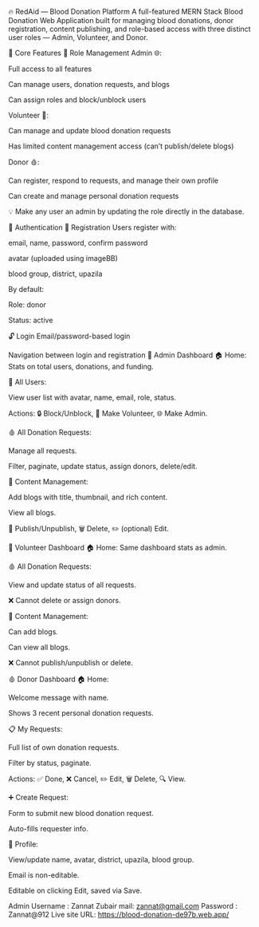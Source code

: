 🔥 RedAid — Blood Donation Platform
A full-featured MERN Stack Blood Donation Web Application built for managing blood donations, donor registration, content publishing, and role-based access with three distinct user roles — Admin, Volunteer, and Donor.

🌟 Core Features
👥 Role Management
Admin 🌐:

Full access to all features

Can manage users, donation requests, and blogs

Can assign roles and block/unblock users

Volunteer 🤝:

Can manage and update blood donation requests

Has limited content management access (can’t publish/delete blogs)

Donor 🩸:

Can register, respond to requests, and manage their own profile

Can create and manage personal donation requests

💡 Make any user an admin by updating the role directly in the database.

🔐 Authentication
📝 Registration
Users register with:

email, name, password, confirm password

avatar (uploaded using imageBB)

blood group, district, upazila

By default:

Role: donor

Status: active

🔓 Login
Email/password-based login

Navigation between login and registration
👑 Admin Dashboard
🏠 Home: Stats on total users, donations, and funding.

👥 All Users:

View user list with avatar, name, email, role, status.

Actions: 🔒 Block/Unblock, 🤝 Make Volunteer, 🌐 Make Admin.

🩸 All Donation Requests:

Manage all requests.

Filter, paginate, update status, assign donors, delete/edit.

📝 Content Management:

Add blogs with title, thumbnail, and rich content.

View all blogs.

📢 Publish/Unpublish, 🗑️ Delete, ✏️ (optional) Edit.

🤝 Volunteer Dashboard
🏠 Home: Same dashboard stats as admin.

🩸 All Donation Requests:

View and update status of all requests.

❌ Cannot delete or assign donors.

📝 Content Management:

Can add blogs.

Can view all blogs.

❌ Cannot publish/unpublish or delete.


🩸 Donor Dashboard
🏠 Home:

Welcome message with name.

Shows 3 recent personal donation requests.

📋 My Requests:

Full list of own donation requests.

Filter by status, paginate.

Actions: ✅ Done, ❌ Cancel, ✏️ Edit, 🗑️ Delete, 🔍 View.

➕ Create Request:

Form to submit new blood donation request.

Auto-fills requester info.

👤 Profile:

View/update name, avatar, district, upazila, blood group.

Email is non-editable.

Editable on clicking Edit, saved via Save.

Admin Username : Zannat Zubair
mail: zannat@gmail.com
 Password : Zannat@912
 Live site URL: https://blood-donation-de97b.web.app/